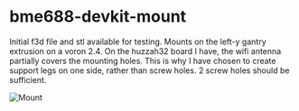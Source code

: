 # bme688-devkit-mount

Initial f3d file and stl available for testing.
Mounts on the left-y gantry extrusion on a voron 2.4. 
On the huzzah32 board I have, the wifi antenna partially covers the mounting holes. This is why I have chosen to create support legs on one side, rather than screw holes. 2 screw holes should be sufficient.

![Mount](../image.png)
